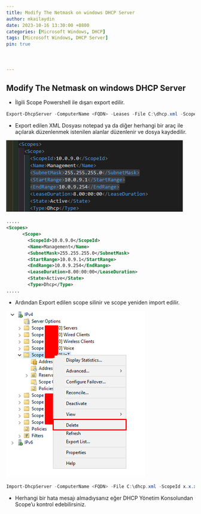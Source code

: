 ```yaml
---
title: Modify The Netmask on windows DHCP Server
author: mkailaydin
date: 2023-10-16 13:30:00 +0800
categories: [Microsoft Windows, DHCP]
tags: [Microsoft Windows, DHCP Server]
pin: true



---
```


## Modify The Netmask on windows DHCP Server

- İlgili Scope Powershell ile dışarı export edilir.

```powershell
Export-DhcpServer -ComputerName <FQDN> -Leases -File C:\dhcp.xml -ScopeId x.x.x.x -Verbose
```

- Export edilen XML Dosyası notepad ya da diğer herhangi bir araç ile açılarak düzenlenmek istenilen alanlar düzenlenir ve dosya kaydedilir.

 ![Desktop View](/assets/img/2023-10-16-modify-the-netmask-on-windows-dhcp-server/export-file-review.png)

```xml
.....
<Scopes>
      <Scope>
        <ScopeId>10.0.9.0</ScopeId>
        <Name>Management</Name>
        <SubnetMask>255.255.255.0</SubnetMask>
        <StartRange>10.0.9.1</StartRange>
        <EndRange>10.0.9.254</EndRange>
        <LeaseDuration>8.00:00:00</LeaseDuration>
        <State>Active</State>
        <Type>Dhcp</Type>
.....
```

- Ardından Export edilen scope silinir ve scope yeniden import edilir.

 ![Desktop View](/assets/img/2023-10-16-modify-the-netmask-on-windows-dhcp-server/delete-scope.png)

```powershell
Import-DhcpServer -ComputerName <FQDN> -File C:\dhcp.xml -ScopeId x.x.x.x -Leases -Verbose -BackupPath C:\dhcp_backup
```

- Herhangi bir hata mesajı almadıysanız eğer DHCP Yönetim Konsolundan Scope’u kontrol edebilirsiniz.